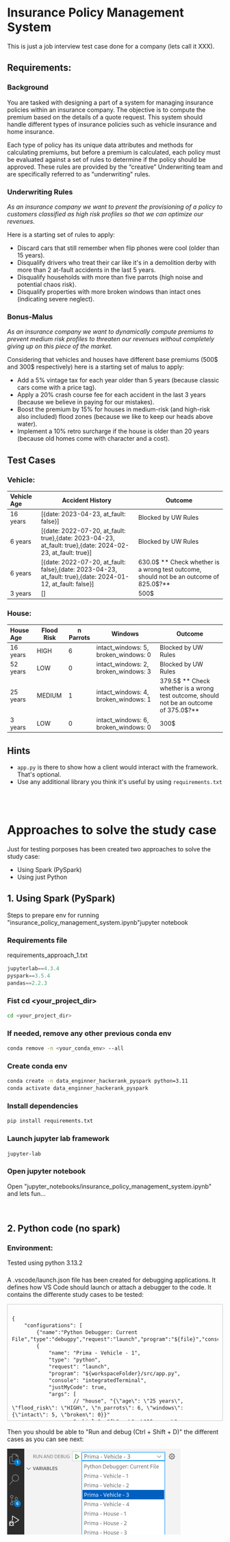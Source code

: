 # Insurance Policy Management System

This is just a job interview test case done for a company (lets call it XXX).

## Requirements:
### Background
You are tasked with designing a part of a system for managing insurance policies within an insurance company. The objective is to compute the premium based on the details of a quote request. This system should handle different types of insurance policies such as vehicle insurance and home insurance.

Each type of policy has its unique data attributes and methods for calculating premiums, but before a premium is calculated, each policy must be evaluated against a set of rules to determine if the policy should be approved. These rules are provided by the “creative” Underwriting team and are specifically referred to as "underwriting" rules.


### Underwriting Rules

*As an insurance company we want to prevent the provisioning of a policy to customers classified as high risk profiles so that we can optimize our revenues.*

Here is a starting set of rules to apply:
* Discard cars that still remember when flip phones were cool (older than 15 years).
* Disqualify drivers who treat their car like it's in a demolition derby with more than 2 at-fault accidents in the last 5 years.
* Disqualify households with more than five parrots (high noise and potential chaos risk).
* Disqualify properties with more broken windows than intact ones (indicating severe neglect).


### Bonus-Malus

*As an insurance company we want to dynamically compute premiums to prevent medium risk profiles to threaten our revenues without completely giving up on this piece of the market.*

Considering that vehicles and houses have different base premiums (500$ and 300$ respectively) here is a starting set of malus to apply:
* Add a 5% vintage tax for each year older than 5 years (because classic cars come with a price tag).
* Apply a 20% crash course fee for each accident in the last 3 years (because we believe in paying for our mistakes).
* Boost the premium by 15% for houses in medium-risk (and high-risk also included) flood zones (because we like to keep our heads above water). 
* Implement a 10% retro surcharge if the house is older than 20 years (because old homes come with character and a cost).



## Test Cases

### Vehicle:

| Vehicle Age  | Accident History | Outcome |
|:-------------|------------------|--------|
| 16 years     | [{date: 2023-04-23, at_fault: false}] | Blocked by UW Rules |
| 6 years     | [{date: 2022-07-20, at_fault: true},{date: 2023-04-23, at_fault: true},{date: 2024-02-23, at_fault: true}] | Blocked by UW Rules |
| 6 years     | [{date: 2022-07-20, at_fault: false},{date: 2023-04-23, at_fault: true},{date: 2024-01-12, at_fault: false}] | 630.0$ ** Check whether is a wrong test outcome, should not be an outcome of 825.0$?**|
| 3 years     | [] | 500$ |

### House:

| House Age  | Flood Risk | n Parrots | Windows | Outcome |
|:---|---|---|---|---|
| 16 years     | HIGH               | 6 | intact_windows: 5, broken_windows: 0 | Blocked by UW Rules |
| 52 years     | LOW                | 0 | intact_windows: 2, broken_windows: 3 | Blocked by UW Rules |
| 25 years     | MEDIUM | 1 | intact_windows: 4, broken_windows: 1 | 379.5$ ** Check whether is a wrong test outcome, should not be an outcome of 375.0$?** |
| 3 years     | LOW | 0 | intact_windows: 6, broken_windows: 0 | 300$ |

## Hints
- `app.py` is there to show how a client would interact with the framework. That's optional.
- Use any additional library you think it's useful by using `requirements.txt`

<br/>
<br/>

# Approaches to solve the study case
Just for testing porposes has been created two approaches to solve the study case:

- Using Spark (PySpark)
- Using just Python


## 1. Using Spark (PySpark)
Steps to prepare env for running "insurance_policy_management_system.ipynb"jupyter notebook
### Requirements file

requirements_approach_1.txt
```python
jupyterlab==4.3.4
pyspark==3.5.4  
pandas==2.2.3  
```  

### Fist cd <your_project_dir>
```bash
cd <your_project_dir>
```  

### If needed, remove any other previous conda env
```bash
conda remove -n <your_conda_env> --all
```  

### Create conda env
```bash
conda create -n data_enginner_hackerank_pyspark python=3.11
conda activate data_enginner_hackerank_pyspark
```  

### Install dependencies
```bash
pip install requirements.txt
```  

### Launch jupyter lab framework
```bash
jupyter-lab
```  

### Open jupyter notebook
Open "jupyter_notebooks/insurance_policy_management_system.ipynb" and lets fun...

<br/>  

## 2. Python code (no spark)  
### Environment:
Tested using python 3.13.2

### 
A .vscode/launch.json file has been created for debugging applications. It defines how VS Code should launch or attach a debugger to the code. It contains the differente study cases to be tested:
<div style="max-height: 250px; overflow-y: auto; border: 1px solid #ccc; padding: 10px;">

```plaintext
{
    "configurations": [
        {"name":"Python Debugger: Current File","type":"debugpy","request":"launch","program":"${file}","console":"integratedTerminal"},
        {
            "name": "Prima - Vehicle - 1",
            "type": "python",
            "request": "launch",            
            "program": "${workspaceFolder}/src/app.py",
            "console": "integratedTerminal",
            "justMyCode": true,
            "args": [
                    // "house", "{\"age\": \"25 years\", \"flood_risk\": \"HIGH\", \"n_parrots\": 6, \"windows\": {\"intact\": 5, \"broken\": 0}}"                    
                    "vehicle", "{\"age\": \"16 years\", \"accident_history\": [{\"date\": \"2023-04-23\", \"at_fault\": false}]}"                    
                  ]
        },
        {
            "name": "Prima - Vehicle - 2",
            "type": "python",
            "request": "launch",            
            "program": "${workspaceFolder}/src/app.py",
            "console": "integratedTerminal",
            "justMyCode": true,
            "args": [
                    "vehicle","{\"age\": \"6 years\", \"accident_history\":[{\"date\": \"2022-07-20\", \"at_fault\": true},{\"date\": \"2023-04-23\", \"at_fault\": true},{\"date\": \"2024-01-12\", \"at_fault\": true}]}"
                  ]
        },
        {
            "name": "Prima - Vehicle - 3",
            "type": "python",
            "request": "launch",            
            "program": "${workspaceFolder}/src/app.py",
            "console": "integratedTerminal",
            "justMyCode": true,
            "args": [
                    "vehicle","{\"age\": \"6 years\", \"accident_history\":[{\"date\": \"2022-07-20\", \"at_fault\": false},{\"date\": \"2023-04-23\", \"at_fault\": true},{\"date\": \"2024-01-12\", \"at_fault\": false}]}"
                  ]
        },
        {
            "name": "Prima - Vehicle - 4",
            "type": "python",
            "request": "launch",            
            "program": "${workspaceFolder}/src/app.py",
            "console": "integratedTerminal",
            "justMyCode": true,
            "args": [
                    "vehicle", "{\"age\": \"3 years\", \"accident_history\":[]}"
                  ]
        },
        {
            "name": "Prima - House - 1",
            "type": "python",
            "request": "launch",            
            "program": "${workspaceFolder}/src/app.py",
            "console": "integratedTerminal",
            "justMyCode": true,
            "args": [
                    "house", "{\"age\": \"16 years\", \"flood_risk\": \"HIGH\", \"n_parrots\": 6, \"windows\": {\"intact\": 5, \"broken\": 0}}"
                  ]
        },
        {
            "name": "Prima - House - 2",
            "type": "python",
            "request": "launch",            
            "program": "${workspaceFolder}/src/app.py",
            "console": "integratedTerminal",
            "justMyCode": true,
            "args": [
                    "house", "{\"age\": \"52 years\", \"flood_risk\": \"LOW\", \"n_parrots\": 0, \"windows\": {\"intact\": 2, \"broken\": 3}}"
                  ]
        },
        {
            "name": "Prima - House - 3",
            "type": "python",
            "request": "launch",            
            "program": "${workspaceFolder}/src/app.py",
            "console": "integratedTerminal",
            "justMyCode": true,
            "args": [
                    "house", "{\"age\": \"25 years\", \"flood_risk\": \"MEDIUM\", \"n_parrots\": 1, \"windows\": {\"intact\": 4, \"broken\": 1}}"
                  ]
        },
        {
            "name": "Prima - House - 4",
            "type": "python",
            "request": "launch",            
            "program": "${workspaceFolder}/src/app.py",
            "console": "integratedTerminal",
            "justMyCode": true,
            "args": [
                    "house", "{\"age\": \"3 years\", \"flood_risk\": \"LOW\", \"n_parrots\": 0, \"windows\": {\"intact\": 6, \"broken\": 0}}"
                  ]
      }
    ]
}
```
</div>

<br/>
Then you should be able to "Run and debug (Ctrl + Shift + D)" the different cases as you can see next:  
  
![alt text](image.png)

